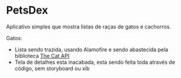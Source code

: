 # PetsDex

Aplicativo simples que mostra listas de raças de gatos e cachorros.

Gatos:
* Lista sendo trazida, usando Alamofire e sendo abastecida pela biblioteca [The Cat API](https://thecatapi.com/)
* Tela de detalhes esta inacabada, esta sendo feita toda através de código, sem storyboard ou xib
